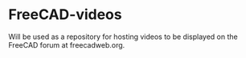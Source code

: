 # FreeCAD-videos

Will be used as a repository for hosting videos to be displayed on the FreeCAD forum at freecadweb.org.
